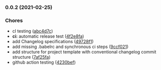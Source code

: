 ### 0.0.2 (2021-02-25)


### Chores

* cI testing ([abc4d7c](https://github.com/kaartni/project-template/commit/abc4d7cc4036e0f9f29e9780df2248f8cefc530a))
* **ci:** automatic release test ([4f2e8fa](https://github.com/kaartni/project-template/commit/4f2e8fa36c4fd7d5c9ee963b718315440a355e06))
* add Changelog specifications ([49728f1](https://github.com/kaartni/project-template/commit/49728f1ad55c0c76f17eddf797aa355d686f4ee0))
* add missing .babelrc and synchronous ci steps ([9ccf021](https://github.com/kaartni/project-template/commit/9ccf021769b7c3a22cc7b1e383610e48a271c316))
* add structure for project template with conventional changelog commit structure ([7af25fa](https://github.com/kaartni/project-template/commit/7af25fa2908eeed3907c4632f0dac28c8cc6a532))
* github action testing ([4230bef](https://github.com/kaartni/project-template/commit/4230beff2367a1d5b69702ba1fe3878522aa662d))

